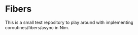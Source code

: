 # Fibers
This is a small test repository to play around with implementing
coroutines/fibers/async in Nim.
